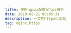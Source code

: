 ```yaml
---
title: 使用nginx配置https服务
date: 2020-08-21 00:05:31
description: 一次性https化全站
tag: nginx,https
---
```

